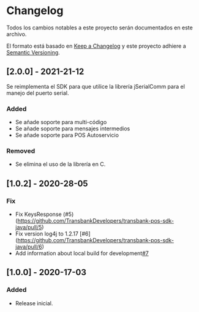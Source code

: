 # Changelog
Todos los cambios notables a este proyecto serán documentados en este archivo.

El formato está basado en [Keep a Changelog](http://keepachangelog.com/en/1.0.0/)
y este proyecto adhiere a [Semantic Versioning](http://semver.org/spec/v2.0.0.html).

## [2.0.0] - 2021-21-12
Se reimplementa el SDK para que utilice la librería jSerialComm para el manejo del puerto serial.

### Added
- Se añade soporte para multi-código
- Se añade soporte para mensajes intermedios
- Se añade soporte para POS Autoservicio

### Removed
- Se elimina el uso de la librería en C.

## [1.0.2] - 2020-28-05
### Fix
- Fix KeysResponse (#5) (https://github.com/TransbankDevelopers/transbank-pos-sdk-java/pull/5)
- Fix version log4j to 1.2.17 [#6] (https://github.com/TransbankDevelopers/transbank-pos-sdk-java/pull/6)
- Add information about local build for development[#7](https://github.com/TransbankDevelopers/transbank-pos-sdk-java/pull/7)

## [1.0.0] - 2020-17-03
### Added
- Release inicial.
